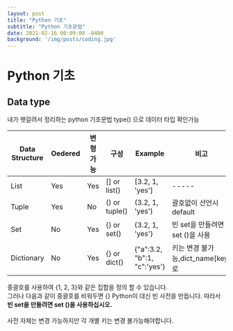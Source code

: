 ```yaml
---
layout: post
title: "Python 기초"
subtitle: "Python 기초문법"
date: 2021-02-16 00:09:00 -0400
background: '/img/posts/coding.jpg'
---
```

Python 기초
========================
Data type
---------------------
내가 햇갈려서 정리하는 python 기초문법
type() 으로 데이터 타입 확인가능

|Data Structure|Oedered|변형가능|구성|Example|비고|
|--------------|-------|-------|----|-------|----|
|List|Yes|Yes|[] or list()|[3.2, 1, 'yes']|-----|
|Tuple|Yes|No|() or tuple()|(3.2, 1, 'yes')|괄호없이 선언시 default|
|Set|No|Yes|{} or set()|{3.2, 1, 'yes'}|빈 set을 만들려면 set ()을 사용|
|Dictionary|No|Yes|{} or dict()|{"a":3.2, "b":1, "c":'yes'}|키는 변경 불가능,dict_name[key]로 

중괄호를 사용하여 {1, 2, 3}와 같은 집합을 정의 할 수 있습니다.<br>
그러나 다음과 같이 중괄호를 비워두면 {} Python이 대신 빈 사전을 만듭니다. 따라서 **빈 set을 만들려면 set ()을 사용하십시오.**
<br><br>
사전 자체는 변경 가능하지만 각 개별 키는 변경 불가능해야합니다.
